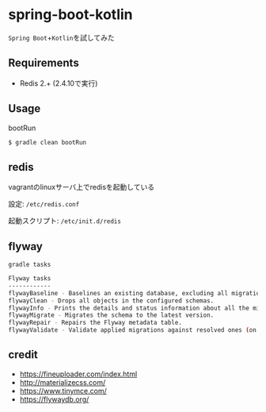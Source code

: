 # spring-boot-kotlin

`Spring Boot`+`Kotlin`を試してみた

## Requirements

- Redis 2.+ (2.4.10で実行)

## Usage

bootRun

```sh
$ gradle clean bootRun
```

## redis

vagrantのlinuxサーバ上でredisを起動している

設定: `/etc/redis.conf`

起動スクリプト: `/etc/init.d/redis`

## flyway

`gradle tasks`

```sh
Flyway tasks
------------
flywayBaseline - Baselines an existing database, excluding all migrations up to and including baselineVersion.
flywayClean - Drops all objects in the configured schemas.
flywayInfo - Prints the details and status information about all the migrations.
flywayMigrate - Migrates the schema to the latest version.
flywayRepair - Repairs the Flyway metadata table.
flywayValidate - Validate applied migrations against resolved ones (on the filesystem or classpath) to detect accidental changes that may prevent the schema(s) from being recreated exactly. Validation fails if differences in migration names, types or checksums are found, versions have been applied that aren"t resolved locally anymore or versions have been resolved that haven"t been applied yet
```

## credit

- https://fineuploader.com/index.html
- http://materializecss.com/
- https://www.tinymce.com/
- https://flywaydb.org/
